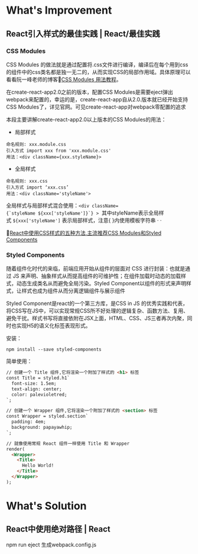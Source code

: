 # What's Improvement

## React引入样式的最佳实践 | React/最佳实践

### CSS Modules

CSS Modules 的做法就是通过配置将.css文件进行编译，编译后在每个用到css的组件中的css类名都是独一无二的，从而实现CSS的局部作用域。具体原理可以看看阮一峰老师的博客💬[CSS Modules 用法教程](http://www.ruanyifeng.com/blog/2016/06/css_modules.html)。

在create-react-app2.0之前的版本，配置CSS Modules是需要eject弹出webpack来配置的，幸运的是，create-react-app自从2.0.版本就已经开始支持CSS Modules了，详见官网。可见create-react-app对webpack零配置的追求

本段主要讲解create-react-app2.0以上版本的CSS Modules的用法：

- 局部样式

```node
命名规则: xxx.module.css
引入方式 import xxx from 'xxx.module.css'
用法：<div className={xxx.styleName}>
```

- 全局样式

```node
命名规则: xxx.css
引入方式 import ‘xxx.css’
用法：<div className='styleName'>
```

全局样式与局部样式混合使用：```<div className={`styleName ${xxx['styleName']}`} >```  其中styleName表示全局样式 ```${xxx['styleName']``` 表示局部样式，注意{ }内使用模板字符串 · ·

💬[React中使用CSS样式的五种方法,主流推荐CSS Modules和Styled Components](https://blog.csdn.net/weixin_37620905/article/details/86567861)

### Styled Components

随着组件化时代的来临，前端应用开始从组件的层面对 CSS 进行封装：也就是通过 JS 来声明、抽象样式从而提高组件的可维护性；在组件加载时动态的加载样式，动态生成类名从而避免全局污染。Styled Component以组件的形式来声明样式，让样式也成为组件从而分离逻辑组件与展示组件

Styled Component是react的一个第三方库，是CSS in JS 的优秀实践和代表，将CSS写在JS中，可以实现常规CSS所不好处理的逻辑复杂、函数方法、复用、避免干扰。样式书写将直接依附在JSX上面，HTML、CSS、JS三者再次内聚，同时也实现H5的语义化标签表现形式。

安装：

```node
npm install --save styled-components
```

简单使用：

```html
// 创建一个 Title 组件,它将渲染一个附加了样式的 <h1> 标签
const Title = styled.h1`
  font-size: 1.5em;
  text-align: center;
  color: palevioletred;
`;

// 创建一个 Wrapper 组件,它将渲染一个附加了样式的 <section> 标签
const Wrapper = styled.section`
  padding: 4em;
  background: papayawhip;
`;

// 就像使用常规 React 组件一样使用 Title 和 Wrapper 
render(
  <Wrapper>
    <Title>
      Hello World!
    </Title>
  </Wrapper>
);
```

# What's Solution

## React中使用绝对路径 | React

npm run eject 生成webpack.config.js

